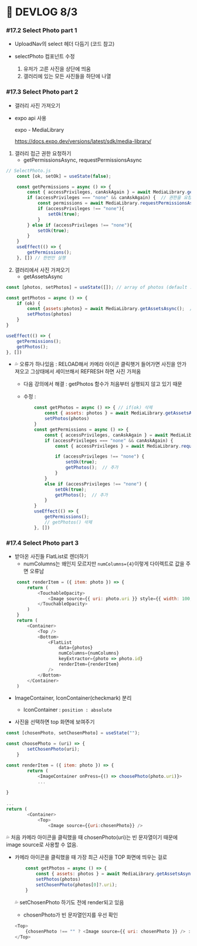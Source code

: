 # 🍂 DEVLOG 8/3

### #17.2 Select Photo part 1

- UploadNav의 select 헤더 다듬기 (코드 참고)

- selectPhoto 컴포넌트 수정
  1. 유저가 고른 사진을 상단에 띄움
  2. 갤러리에 있는 모든 사진들을 하단에 나열



### #17.3 Select Photo part 2

- 갤러리 사진 가져오기

- expo api 사용 

  expo - MediaLibrary

  https://docs.expo.dev/versions/latest/sdk/media-library/




1. 갤러리 접근 권한 요청하기
   - getPermissionsAsync, requestPermissionsAsync

```js
// SelectPhoto.js
    const [ok, setOk] = useState(false);

    const getPermissions = async () => {
        const { accessPrivileges, canAskAgain } = await MediaLibrary.getPermissionsAsync();
        if (accessPrivileges === "none" && canAskAgain) {  // 권한을 요청하지 않아서 access권한이 없는 경우
            const permissions = await MediaLibrary.requestPermissionsAsync(); // 권한 요청
            if (accessPrivileges !== "none"){
                setOk(true);
            }
        } else if (accessPrivileges !== "none"){
            setOk(true);
        }
    }
    useEffect(() => {
        getPermissions();
    }, []) // 한번만 실행
```



2. 갤러리에서 사진 가져오기
   - getAssetsAsync

```js
const [photos, setPhotos] = useState([]); // array of photos (default : empty array)

const getPhotos = async () => {
    if (ok) {
        const {assets:photos} = await MediaLibrary.getAssetsAsync();  // array of photos
        setPhotos(photos)
    }
}

useEffect(() => {
    getPermissions();
    getPhotos();
}, [])
```

- 💦  오류가 하나있음 : RELOAD해서 카메라 아이콘 클릭햇거 들어가면 사진을 안가져오고 그상태에서 세이브해서 REFRESH 하면 사진 가져옴

  - 다음 강의에서 해결 : getPhotos 함수가 처음부터 실행되지 않고 있기 때문

  - 수정 : 

    ```js
        const getPhotos = async () => { // if(ok) 삭제
            const { assets: photos } = await MediaLibrary.getAssetsAsync();
            setPhotos(photos)
        }
        const getPermissions = async () => {
            const { accessPrivileges, canAskAgain } = await MediaLibrary.getPermissionsAsync();
            if (accessPrivileges === "none" && canAskAgain) {
                const { accessPrivileges } = await MediaLibrary.requestPermissionsAsync();
    
                if (accessPrivileges !== "none") {
                    setOk(true);
                    getPhotos();  // 추가
                }
            }
            else if (accessPrivileges !== "none") {
                setOk(true);
                getPhotos();  // 추가
            }
        }
        useEffect(() => {
            getPermissions();
            // getPhotos() 삭제
        }, [])
    ```

    

### #17.4 Select Photo part 3

- 받아온 사진들 FlatList로 렌더하기
  - numColumns는 왜인지 모르지만 `numColumns={4}`이렇게 다이렉트로 값을 주면 오류남

```js
    const renderItem = ({ item: photo }) => {
        return (
            <TouchableOpacity>
                <Image source={{ uri: photo.uri }} style={{ width: 100, height: 100 }} />
            </TouchableOpacity>
        )
    }
    return (
        <Container>
            <Top />
            <Bottom>
                <FlatList
                    data={photos}
                    numColumns={numColumns}
                    keyExtractor={photo => photo.id}
                    renderItem={renderItem}
                />
            </Bottom>
        </Container>
    )
```

- ImageContainer, IconContainer(checkmark) 분리
  - IconContainer : `position : absolute` 



- 사진을 선택하면 top 화면에 보여주기

```js
const [chosenPhoto, setChosenPhoto] = useState("");

const choosePhoto = (uri) => {
        setChosenPhoto(uri);
    }

const renderItem = ({ item: photo }) => {
        return (
            <ImageContainer onPress={() => choosePhoto(photo.uri)}>
            ...
        
}
        
...
return (
        <Container>
            <Top>
                <Image source={{uri:chosenPhoto}} />
```

💦 처음 카메라 아이콘을 클릭했을 때 chosenPhoto(uri)는 빈 문자열이기 때문에 image source로 사용할 수 없음.

- 카메라 아이콘을 클릭했을 때 가장 최근 사진을 TOP 화면에 띄우는 걸로

  ```js
      const getPhotos = async () => {
          const { assets: photos } = await MediaLibrary.getAssetsAsync();
          setPhotos(photos)
          setChosenPhoto(photos[0]?.uri);
      }
  ```

  💦 setChosenPhoto 하기도 전에 render되고 있음

  - chosenPhoto가 빈 문자열인지를 우선 확인

  ```js
  <Top>
      {chosenPhoto !== "" ? <Image source={{ uri: chosenPhoto }} /> : null}
  </Top>
  ```

  


